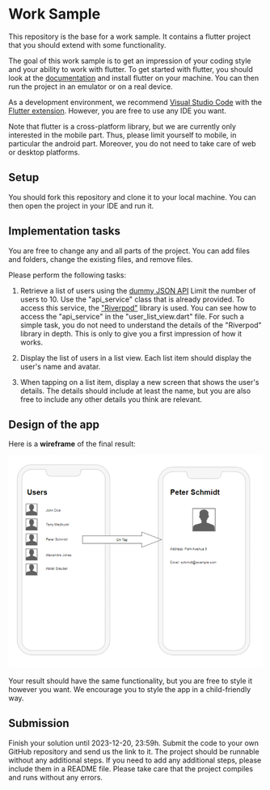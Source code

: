 # Work Sample

This repository is the base for a work sample. It contains a flutter project that you should extend with some functionality.

The goal of this work sample is to get an impression of your coding style and your ability to work with flutter.
To get started with flutter, you should look at the [documentation](https://docs.flutter.dev/get-started/install) and install flutter on your machine. You can then run the project in an emulator or on a real device.

As a development environment, we recommend [Visual Studio Code](https://code.visualstudio.com/) with the [Flutter extension](https://marketplace.visualstudio.com/items?itemName=Dart-Code.flutter). However, you are free to use any IDE you want.

Note that flutter is a cross-platform library, but we are currently only interested in the mobile part. Thus, please limit yourself to mobile, in particular the android part. Moreover, you do not need to take care of web or desktop platforms.

## Setup

You should fork this repository and clone it to your local machine. You can then open the project in your IDE and run it.

## Implementation tasks
You are free to change any and all parts of the project. You can add files and folders, change the existing files, and remove files. 

Please perform the following tasks:

1. Retrieve a list of users using the [dummy JSON API](https://dummyjson.com/docs/users)     Limit the number of users to 10. Use the "api_service" class that is already provided. To access this service, the ["Riverpod"](https://riverpod.dev/docs/introduction/why_riverpod) library is used. You can see how to access the "api_service" in the "user_list_view.dart" file. For such a simple task, you do not need to understand the details of the "Riverpod" library in depth. This is only to give you a first impression of how it works. 

2. Display the list of users in a list view. Each list item should display the user's name and avatar.

3. When tapping on a list item, display a new screen that shows the user's details. The details should include at least the name, but you are also free to include any other details you think are relevant.




## Design of the app
Here is a **wireframe** of the final result:

![Mockup of the final result](mockup.png)

Your result should have the same functionality, but you are free to style it however you want.
We encourage you to style the app in a child-friendly way. 

## Submission

Finish your solution until 2023-12-20, 23:59h.
Submit the code to your own GitHub repository and send us the link to it. 
The project should be runnable without any additional steps. If you need to add any additional steps, please include them in a README file. 
Please take care that the project compiles and runs without any errors.